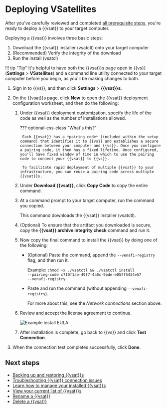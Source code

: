 # Deploying VSatellites

After you've carefully reviewed and completed [all prerequisite steps](r-VSatellite-deployNew.md), you're ready to deploy a {{vsat}} to your target computer. 

Deploying a {{vsat}} involves three basic steps:

1. Download the {{vsat}} installer (vsatctl) onto your target computer
1. (Recommended) Verify the integrity of the download
1. Run the install (vsatcl)

!!! tip "Tip"
    It's helpful to have both the {{vsat}}s page open in {{vs}} (**Settings** > **VSatellites**) and a command line utility connected to your target computer before you begin, as you'll be making changes to both.

1. Sign in to {{vs}}, and then click **Settings** > **{{vsat}}s**.

1. On the {{vsat}}s page, click **New** to open the {{vsat}} deployment configuration worksheet, and then do the following:

    1. Under {{vsat}} deployment customization, specify the life of the code as well as the number of installations allowed.

        ??? optional-css-class "What's this?"
        
            Each {{vsat}} has a *pairing code* (included within the setup command) that identifies it to {{vs}} and establishes a secure connection between your computer and {{vs}}. Once you configure a pairing code, it then has a fixed lifetime. Once configured, you'll have fixed window of time in which to use the pairing code to connect your {{vsat}} to {{vs}}.

            To facilitate rapid deployment of multiple {{vsat}} to your infrastructure, you can reuse a pairing code across multiple {{vsat}}s.

    1. Under **Download {{vsat}}**, click **Copy Code** to copy the entire command.

    1. At a command prompt to your target computer, run the command you copied.

        This command downloads the {{vsat}} installer (vsatctl).

    1. (Optional) To ensure that the artifact you downloaded is secure, copy the **{{vsat}} archive integrity check** command and run it.

    1. Now copy the final command to install the {{vsat}} by doing one of the following: 
    
        - (Optional) Paste the command, append the <code>--venafi-registry</code> flag, and then run it.
            
            Example: <code>chmod +x ./vsatctl && ./vsatctl install --pairing-code c710f1ae-49f7-4a0c-9bde-e057f5434e57 --venafi-registry</code>

        - Paste and run the command (without appending <code>--venafi-registry</code>).
            
            For more about this, see the *Network connections* section above.

    1. Review and accept the license agreement to continue.

        ![Example install EULA](img/ss-vsatctl-eula.png)

    1. After installation is complete, go back to {{vs}} and click **Test Connection**.

1. When the connection test completes successfully, click **Done**.

## Next steps

- [Backing up and restoring {{vsat}}s](../dek/c-VSatellite-BackupRestore-about.md)
- [Troubleshooting {{vsat}} connection issues](../_FAQ-Troubleshooting/Troubleshooting.md)
- [Learn how to manage your installed {{vsat}}s](t-VSatellite-managing.md)
- [View your current list of {{vsat}}s](t-VSatellite-monitoring.md)
    <!--     - Toggle master vs. detail view -->
- [Rename a {{vsat}}](renaming-a-vsatellite.md)
- [Delete a {{vsat}}](t-VSatellite-delete.md)
    <!-- - [View a {{vsat}}'s available services]() **DW: add link to topic** -->
    <!-- - [Learn more about what gets installed as part of {{vsat}}s](). **DW: add link to new topic?** -->
